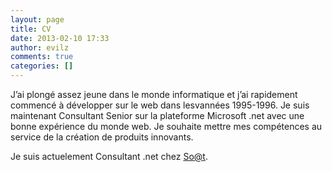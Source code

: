 ```yaml
---
layout: page
title: CV
date: 2013-02-10 17:33
author: evilz
comments: true
categories: []
---
```

J’ai plongé assez jeune dans le monde informatique et j’ai rapidement commencé à développer sur le web dans lesvannées 1995-1996. Je suis maintenant Consultant Senior sur la plateforme Microsoft .net avec une bonne expérience du monde web.
Je souhaite mettre mes compétences au service de la création de produits innovants.

Je suis actuelement Consultant .net chez <a href="http://www.soat.fr">So@t</a>.
